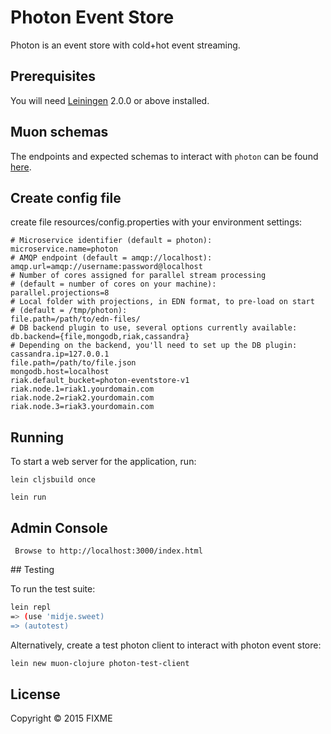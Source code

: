 # Photon Event Store

Photon is an event store with cold+hot event streaming.

## Prerequisites

You will need [Leiningen][] 2.0.0 or above installed.

[leiningen]: https://github.com/technomancy/leiningen

## Muon schemas

The endpoints and expected schemas to interact with `photon` can be found
[here](docs/schemas.md).

## Create config file

create file resources/config.properties with your environment settings:

```
# Microservice identifier (default = photon):
microservice.name=photon
# AMQP endpoint (default = amqp://localhost):
amqp.url=amqp://username:password@localhost
# Number of cores assigned for parallel stream processing
# (default = number of cores on your machine):
parallel.projections=8
# Local folder with projections, in EDN format, to pre-load on start
# (default = /tmp/photon):
file.path=/path/to/edn-files/
# DB backend plugin to use, several options currently available:
db.backend={file,mongodb,riak,cassandra}
# Depending on the backend, you'll need to set up the DB plugin:
cassandra.ip=127.0.0.1
file.path=/path/to/file.json
mongodb.host=localhost
riak.default_bucket=photon-eventstore-v1
riak.node.1=riak1.yourdomain.com
riak.node.2=riak2.yourdomain.com
riak.node.3=riak3.yourdomain.com
```

## Running

To start a web server for the application, run:

    lein cljsbuild once

    lein run



## Admin Console

     Browse to http://localhost:3000/index.html



## Testing

To run the test suite:

```bash
lein repl
=> (use 'midje.sweet)
=> (autotest)
```


Alternatively, create a test photon client to interact with photon event store:

```bash
lein new muon-clojure photon-test-client
```

## License

Copyright © 2015 FIXME
